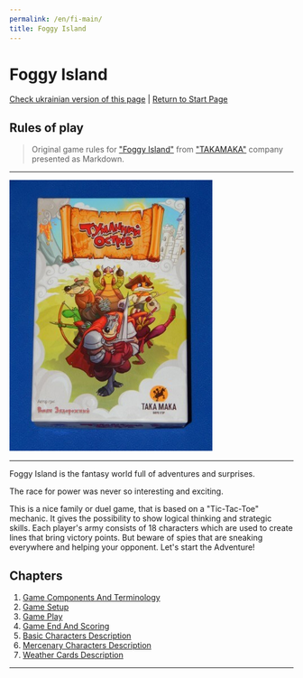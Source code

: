 ```yaml
---
permalink: /en/fi-main/
title: Foggy Island
---
```


# Foggy Island

[Check ukrainian version of this page](../ua/IndexPage.md) | [Return to Start Page](../../../index.md)


## Rules of play

> Original game rules for ["Foggy Island"][gamePage] from ["TAKAMAKA"][TAKAMAKA] company presented as Markdown.

***

![cover]

***

Foggy Island is the fantasy world full of adventures and surprises.

The race for power was never so interesting and exciting.

This is a nice family or duel game, that is based on a "Tic-Tac-Toe" mechanic. It gives the possibility to show logical thinking and strategic skills. Each player's army consists of 18 characters which are used to create lines that bring victory points. But beware of spies that are sneaking everywhere and helping your opponent. Let's start the Adventure!

## Chapters

1. [Game Components And Terminology](ComponentsAndTerminologyPage.md)
2. [Game Setup](GameSetup.md)
3. [Game Play](GamePlay.md)
4. [Game End And Scoring](GameEndAndScoring.md)
5. [Basic Characters Description](BasicCharactersDescription.md)
6. [Mercenary Characters Description](MercenaryCharactersDescription.md)
7. [Weather Cards Description](WeatherCards.md)

***

<!--Image links ref-->

[cover]: ../../resources/img/boxCover.jpg


<!--Web links ref-->

[gamePage]: http://www.takamaka.com.ua/portfolio/foggy-island/

[TAKAMAKA]: http://www.takamaka.com.ua/

